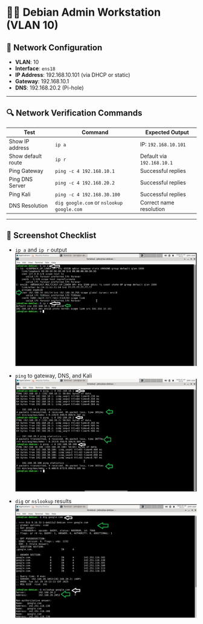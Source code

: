# 🧑‍💻 Debian Admin Workstation (VLAN 10)

## 🔧 Network Configuration

- **VLAN**: 10  
- **Interface**: `ens18`  
- **IP Address**: 192.168.10.101 (via DHCP or static)  
- **Gateway**: 192.168.10.1  
- **DNS**: 192.168.20.2 (Pi-hole)

---

## 🔍 Network Verification Commands

| Test                        | Command                                  | Expected Output                         |
|-----------------------------|-------------------------------------------|-----------------------------------------|
| Show IP address             | `ip a`                                    | IP: `192.168.10.101`                    |
| Show default route          | `ip r`                                    | Default via `192.168.10.1`              |
| Ping Gateway                | `ping -c 4 192.168.10.1`                  | Successful replies                      |
| Ping DNS Server             | `ping -c 4 192.168.20.2`                  | Successful replies                      |
| Ping Kali                   | `ping -c 4 192.168.30.100`                | Successful replies                      |
| DNS Resolution              | `dig google.com` or `nslookup google.com` | Correct name resolution                 |

---

## 📸 Screenshot Checklist

- `ip a` and `ip r` output
![IP](./screenshots/1_Debian.png)

- `ping` to gateway, DNS, and Kali
![Ping](./screenshots/2_Debian.png)
  
- `dig` or `nslookup` results  
![Dig](./screenshots/3_Debian.png)

